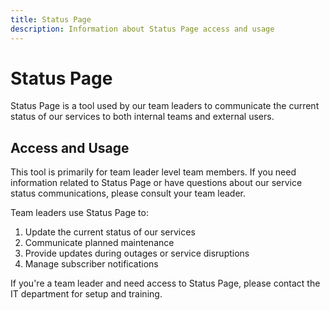 ```yaml
---
title: Status Page
description: Information about Status Page access and usage
---
```


# Status Page

Status Page is a tool used by our team leaders to communicate the current status of our services to both internal teams and external users.

## Access and Usage

This tool is primarily for team leader level team members. If you need information related to Status Page or have questions about our service status communications, please consult your team leader.

Team leaders use Status Page to:

1. Update the current status of our services
2. Communicate planned maintenance
3. Provide updates during outages or service disruptions
4. Manage subscriber notifications

If you're a team leader and need access to Status Page, please contact the IT department for setup and training.
